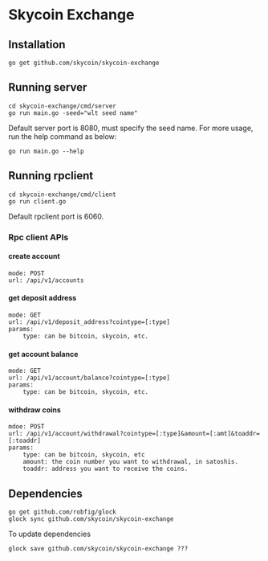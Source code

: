 # Skycoin Exchange

## Installation
```
go get github.com/skycoin/skycoin-exchange
```
## Running server
```
cd skycoin-exchange/cmd/server
go run main.go -seed="wlt seed name"
```
Default server port is 8080, must specify the seed name.
For more usage, run the help command as below:

```
go run main.go --help
```
## Running rpclient
```
cd skycoin-exchange/cmd/client
go run client.go
```
Default rpclient port is 6060.

### Rpc client APIs
#### create account
```
mode: POST
url: /api/v1/accounts
```

#### get deposit address
```
mode: GET
url: /api/v1/deposit_address?cointype=[:type]
params:
	type: can be bitcoin, skycoin, etc.
```

#### get account balance
```
mode: GET
url: /api/v1/account/balance?cointype=[:type]
params:
	type: can be bitcoin, skycoin, etc.
```

#### withdraw coins
```
mdoe: POST
url: /api/v1/account/withdrawal?cointype=[:type]&amount=[:amt]&toaddr=[:toaddr]
params:
	type: can be bitcoin, skycoin, etc
	amount: the coin number you want to withdrawal, in satoshis.
	toaddr: address you want to receive the coins.
```
Dependencies
---

```
go get github.com/robfig/glock
glock sync github.com/skycoin/skycoin-exchange
```

To update dependencies
```
glock save github.com/skycoin/skycoin-exchange ???
```

